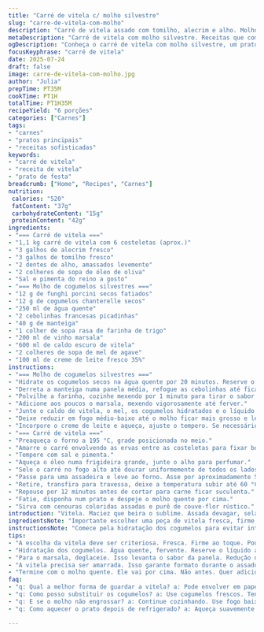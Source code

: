 ```yaml
---
title: "Carré de vitela c/ molho silvestre"
slug: "carre-de-vitela-com-molho"
description: "Carré de vitela assado com tomilho, alecrim e alho. Molho espesso com cogumelos secos, marsala e toque de xarope de bordo. Carne rosada no centro, suculenta. Acompanhado de cenouras rústicas assadas e purê rústico de couve-flor. Técnica envolve dourar e assar, depois repousar para manter suculência. Molho reduzido e cremoso. Texturas terrosas do cogumelo contrastam com doçura leve do xarope. Cena no forno a 195 °C, tempo ajustado para 55 minutos. Equilíbrio entre ervas frescas e toque delicado do marsala."
metaDescription: "Carré de vitela com molho silvestre. Receitas que combinam sabores e técnicas de forma harmônica. Ideal para jantares especiais."
ogDescription: "Conheça o carré de vitela com molho silvestre, um prato sofisticado e saboroso, perfeito para ocasiões especiais e jantares em família."
focusKeyphrase: "carré de vitela"
date: 2025-07-24
draft: false
image: carre-de-vitela-com-molho.jpg
author: "Julia"
prepTime: PT35M
cookTime: PT1H
totalTime: PT1H35M
recipeYield: "6 porções"
categories: ["Carnes"]
tags:
- "carnes"
- "pratos principais"
- "receitas sofisticadas"
keywords:
- "carré de vitela"
- "receita de vitela"
- "prato de festa"
breadcrumb: ["Home", "Recipes", "Carnes"]
nutrition: 
 calories: "520"
 fatContent: "37g"
 carbohydrateContent: "15g"
 proteinContent: "42g"
ingredients:
- "=== Carré de vitela ==="
- "1,1 kg carré de vitela com 6 costeletas (aprox.)"
- "3 galhos de alecrim fresco"
- "3 galhos de tomilho fresco"
- "2 dentes de alho, amassados levemente"
- "2 colheres de sopa de óleo de oliva"
- "Sal e pimenta do reino a gosto"
- "=== Molho de cogumelos silvestres ==="
- "12 g de funghi porcini secos fatiados"
- "12 g de cogumelos chanterelle secos"
- "250 ml de água quente"
- "2 cebolinhas francesas picadinhas"
- "40 g de manteiga"
- "1 colher de sopa rasa de farinha de trigo"
- "200 ml de vinho marsala"
- "600 ml de caldo escuro de vitela"
- "2 colheres de sopa de mel de agave"
- "100 ml de creme de leite fresco 35%"
instructions:
- "=== Molho de cogumelos silvestres ==="
- "Hidrate os cogumelos secos na água quente por 20 minutos. Reserve o líquido coado."
- "Derreta a manteiga numa panela média, refogue as cebolinhas até ficarem transparentes. Tempere com sal e pimenta."
- "Polvilhe a farinha, cozinhe mexendo por 1 minuto para tirar o sabor cru."
- "Adicione aos poucos o marsala, mexendo vigorosamente até ferver."
- "Junte o caldo de vitela, o mel, os cogumelos hidratados e o líquido reservado."
- "Deixe reduzir em fogo médio-baixo até o molho ficar mais grosso e levemente pegajoso, cerca de 18 minutos."
- "Incorpore o creme de leite e aqueça, ajuste o tempero. Se necessário, reduza até 450 ml."
- "=== Carré de vitela ==="
- "Preaqueça o forno a 195 °C, grade posicionada no meio."
- "Amarre o carré envolvendo as ervas entre as costeletas para fixar boas ervas na carne."
- "Tempere com sal e pimenta."
- "Aqueça o óleo numa frigideira grande, junte o alho para perfumar."
- "Sele o carré no fogo alto até dourar uniformemente de todos os lados."
- "Passe para uma assadeira e leve ao forno. Asse por aproximadamente 55 minutos, até o centro atingir 55 °C usando termômetro."
- "Retire, transfira para travessa, deixe a temperatura subir até 60 °C (140 °F)."
- "Repouse por 12 minutos antes de cortar para carne ficar suculenta."
- "Fatie, disponha num prato e despeje o molho quente por cima."
- "Sirva com cenouras coloridas assadas e purê de couve-flor rústico."
introduction: "Vitela. Maciez que beira o sublime. Assada devagar, selada na frigideira com aroma de alecrim e tomilho fresco. Alho que perfuma, sem roubar o protagonismo. Molho com cogumelos secos do cerrado — substituindo os tradicionais — sugere brasilidade sutil. Marsala tradicional, mas mel de agave troca o xarope esperado por um toque mais leve, menos doce. Molho espesso, que faz a língua pedir mais. O forno ajustado a 195 °C, os tempos são aproximados. Crianças podem ajudar no amarrar do carré, brincadeira tem cheiro de fogo, cozinha em festa. Cenoura e couve-flor acompanham — cor, textura, rusticidade."
ingredientsNote: "Importante escolher uma peça de vitela fresca, firme e com pouca gordura aparente. Branchos de alecrim e tomilho devem estar vibrantes, verde vivo, para que soltem aroma sem amargor. Cogumelos secam, preservam sabor profundo, optar por funghi porcini e chanterelle traz toque sofisticado. Substituir o tradicional xarope por mel de agave suaviza o molho sem excessos de doçura. Creme de leite fresco deve ser integral, para textura lisa e agradável. Caldo caseiro preferível, mas industrial com boa concentração é aceitável. A farinha garante a liga do molho, mas cuidado para não empelotar. O óleo de oliva extra virgem de qualidade aumenta sabor na selagem. Salgar com parcimônia, assim a carne e o molho respiram no preparo."
instructionsNote: "Comece pela hidratação dos cogumelos para evitar interrupções durante o cozimento do molho. A água deve estar fervente para liberar aroma e sabor. Escorra e reserve o líquido, fundamental para intensificar a textura do molho. A manteiga na panela esquenta devagar, precisa deixar as cebolinhas suarem, não queimarem. Farinha vai depois para dar corpo - mexa sem parar. O marsala entra para deglacear e levantar sabores presos na panela. Reduzir o caldo e o líquido dos cogumelos até ficar viscoso exige paciência, fogo médio-baixo é melhor para não queimar. O creme final suaviza e dá brilho. Quanto à vitela, o carré deve ser amarrado para manter formato durante o forno; ervas no meio transferem aroma direto. Dourar é essencial para cor e sabor. Uso do termômetro garante ponto exato, sem exageros. Deixe a carne descansar, para suco circular e evitar ressecamento quando for fatiar. O molho vai por cima na hora do prato, não antes."
tips:
- "A escolha da vitela deve ser criteriosa. Fresca. Firme ao toque. Pouca gordura aparente é essencial. Ervas devem estar vibrantes, verdes. Isso faz a diferença no sabor."
- "Hidratação dos cogumelos. Água quente, fervente. Reserve o líquido após. Manteiga deve derreter devagar. Cebolinhas transparentes antes da farinha. A farinha precisa de atenção."
- "Para o marsala, deglaceie. Isso levanta o sabor da panela. Redução do caldo é vital. Fogo baixo. Reduza até engrossar. O molho deve ser cremoso. Isso traz equilíbrio."
- "A vitela precisa ser amarrada. Isso garante formato durante o assado. Sele todos os lados para cor. O termômetro pode ajudar a garantir o ponto. Descanse antes de cortar."
- "Termine com o molho quente. Ele vai por cima. Não antes. Quer adicionar cenouras rústicas? Corte em pedaços grandes. Asse com a carne. Textura e cor atraentes."
faq:
- "q: Qual a melhor forma de guardar a vitela? a: Pode envolver em papel filme. Colocar na geladeira. Consuma em até três dias. É importante manter o sabor. Pode congelar também."
- "q: Como posso substituir os cogumelos? a: Use cogumelos frescos. Tente shiitake ou portobello. Eles vão oferecer um sabor diferente. Não é a mesma coisa, mas funciona."
- "q: E se o molho não engrossar? a: Continue cozinhando. Use fogo baixo. Se necessário, misture um pouco mais de farinha. Mas cuidado com a quantidade. Menos é mais."
- "q: Como aquecer o prato depois de refrigerado? a: Aqueça suavemente no forno. Use temperatura baixa. Vai manter a suculência. Se preferir, use no micro-ondas, mas com cuidado."

---
```


